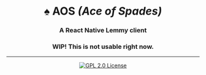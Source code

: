 <h1 align="center">♠️ AOS <em>(Ace of Spades)</em></h1>
<h3 align="center">A React Native Lemmy client</h3>
<h3 align="center">WIP! This is not usable right now.</h3>

---
<p align="center">
<a href="https://github.com/1hitsong/AOS">
<img alt="GPL 2.0 License" src="https://img.shields.io/github/license/1hitsong/AOS.svg"/>
</a>
</p>
